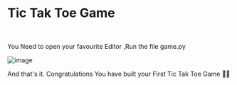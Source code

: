 <h1>Tic Tak Toe Game</h1>

<br><p>You Need to open your favourite Editor ,Run the file game.py<p>
![image](https://user-images.githubusercontent.com/70272542/142355237-3b423833-6f15-4e9b-a82c-1d20b8803a94.png)
<p>And that's it. Congratulations You have built your First Tic Tak Toe Game 👏👏<p>
